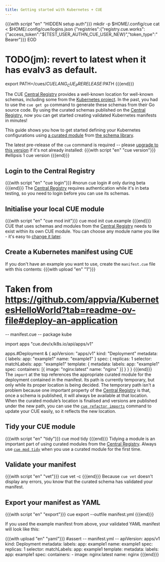```yaml
---
title: Getting started with Kubernetes + CUE
---
```


{{{with _script_ "en" "HIDDEN setup auth"}}}
mkdir -p $HOME/.config/cue
cat <<EOD > $HOME/.config/cue/logins.json
{"registries":{"registry.cue.works":{"access_token":"${TEST_USER_AUTHN_CUE_USER_NEW}","token_type":"Bearer"}}}
EOD

# TODO(jm): revert to latest when it has evalv3 as default.
export PATH=/cues/$CUELANG_CUE_PRERELEASE:$PATH
{{{end}}}

The CUE
[Central Registry](https://registry.cue.works)
provides a well-known location for well-known schemas,
including some from the [Kubernetes project](https://kubernetes.io/). In the
past, you had to use the `cue get go` command to generate these schemas from
their Go source code. By using the curated schemas published on the
[Central Registry](https://registry.cue.works),
now you can get started creating validated Kubernetes manifests in minutes!

This guide shows you how to get started defining your Kubernetes configurations using
[a curated module](/getting-started/kubernetes/)
from
[the schema library](/getting-started/schema-library/).

The latest pre-release of the `cue` command is required -- please
[upgrade to this version](/docs/installing-cue/) if it's not already installed:
{{{with script "en" "cue version"}}}
#ellipsis 1
cue version
{{{end}}}

## Login to the Central Registry

{{{with script "en" "cue login"}}}
#norun
cue login # only during beta
{{{end}}}
The
[Central Registry](https://registry.cue.works)
requires authentication while it's in beta testing,
so you need to login before you can use its schemas.

## Initialise your local CUE module
{{{with script "en" "cue mod init"}}}
cue mod init cue.example
{{{end}}}
CUE that uses schemas and modules from the
[Central Registry](https://registry.cue.works)
needs to exist
within its own CUE module. You can choose any module name you like - it's easy to
[change it later](https://cuelang.org/docs/reference/command/cue-help-mod-rename/).

## Create a Kubernetes manifest using CUE

If you don't have an example you want to
use, create the `manifest.cue` file with this contents:
{{{with upload "en" "1"}}}
# Taken from https://github.com/appvia/KubernetesHelloWorld?tab=readme-ov-file#deploy-an-application
-- manifest.cue --
package kube

import apps "cue.dev/x/k8s.io/api/apps/v1"

apps.#Deployment & {
	apiVersion: "apps/v1"
	kind:       "Deployment"
	metadata: {
		labels: app: "example1"
		name: "example1"
	}
	spec: {
		replicas: 1
		selector: matchLabels: app: "example1"
		template: {
			metadata: labels: app: "example1"
			spec: containers: [{
				image: "nginx:latest"
				name:  "nginx"
			}]
		}
	}
}
{{{end}}}
The `import` at the top references the appropriate curated module for the
deployment contained in the manifest.
Its path is currently temporary, but only while its proper location is being decided.
The temporary path isn't a problem because one important property of the
[Central Registry](https://registry.cue.works)
is that, once a schema is published, it will always be
available at that location.
When the curated module’s location is finalised and versions are published
under the new path, you can use the
[`cue refactor imports`](https://cuelang.org/docs/reference/command/cue-help-refactor-imports/)
command to update your CUE easily, so it reflects the new location.

## Tidy your CUE module
{{{with script "en" "tidy"}}}
cue mod tidy
{{{end}}}
Tidying a module is an important part of using curated modules from the
[Central Registry](https://registry.cue.works).
Always use
[`cue mod tidy`](https://cuelang.org/docs/reference/command/cue-help-mod-tidy/)
when you use a curated module for the first time.

## Validate your manifest
{{{with script "en" "vet"}}}
cue vet -c
{{{end}}}
Because `cue vet` doesn't display any errors, you know that the curated schema has validated your manifest.

## Export your manifest as YAML
{{{with script "en" "export"}}}
cue export --outfile manifest.yml
{{{end}}}

If you used the example manifest from above, your validated YAML manifest will look like this:

{{{with upload "en" "yaml"}}}
#assert
-- manifest.yml --
apiVersion: apps/v1
kind: Deployment
metadata:
  labels:
    app: example1
  name: example1
spec:
  replicas: 1
  selector:
    matchLabels:
      app: example1
  template:
    metadata:
      labels:
        app: example1
    spec:
      containers:
        - image: nginx:latest
          name: nginx
{{{end}}}
